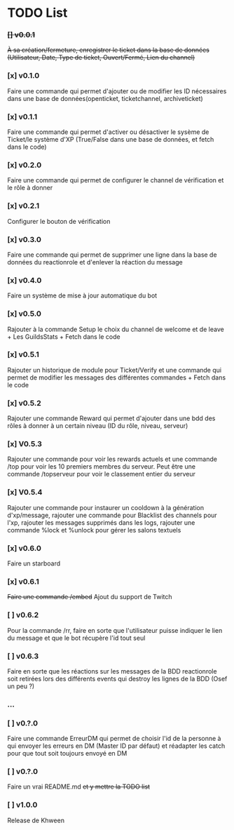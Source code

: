 # TODO List

### ~~[] v0.0.1~~
~~À sa création/fermeture, enregistrer le ticket dans la base de données (Utilisateur, Date, Type de ticket, Ouvert/Fermé, Lien du channel)~~

### [x] v0.1.0
Faire une commande qui permet d'ajouter ou de modifier les ID nécessaires dans une base de données(openticket, ticketchannel, archiveticket)

### [x] v0.1.1
Faire une commande qui permet d'activer ou désactiver le sysème de Ticket/le système d'XP (True/False dans une base de données, et fetch dans le code)

### [x] v0.2.0
Faire une commande qui permet de configurer le channel de vérification et le rôle à donner

### [x] v0.2.1
Configurer le bouton de vérification

### [x] v0.3.0
Faire une commande qui permet de supprimer une ligne dans la base de données du reactionrole et d'enlever la réaction du message

### [x] v0.4.0
Faire un système de mise à jour automatique du bot

### [x] v0.5.0
Rajouter à la commande Setup le choix du channel de welcome et de leave + Les GuildsStats + Fetch dans le code

### [x] v0.5.1
Rajouter un historique de module pour Ticket/Verify et une commande qui permet de modifier les messages des différentes commandes + Fetch dans le code

### [x] v0.5.2
Rajouter une commande Reward qui permet d'ajouter dans une bdd des rôles à donner à un certain niveau (ID du rôle, niveau, serveur)

### [x] V0.5.3
Rajouter une commande pour voir les rewards actuels et une commande /top pour voir les 10 premiers membres du serveur. Peut être une commande /topserveur pour voir le classement entier du serveur

### [x] V0.5.4
Rajouter une commande pour instaurer un cooldown à la génération d'xp/message, rajouter une commande pour Blacklist des channels pour l'xp, rajouter les messages supprimés dans les logs, rajouter une commande %lock et %unlock pour gérer les salons textuels

### [x] v0.6.0
Faire un starboard

### [x] v0.6.1
~~Faire une commande /embed~~
Ajout du support de Twitch

### [ ] v0.6.2
Pour la commande /rr, faire en sorte que l'utilisateur puisse indiquer le lien du message et que le bot récupère l'id tout seul

### [ ] v0.6.3
Faire en sorte que les réactions sur les messages de la BDD reactionrole soit retirées lors des différents events qui destroy les lignes de la BDD (Osef un peu ?)

### ...

### [ ] v0.?.0
Faire une commande ErreurDM qui permet de choisir l'id de la personne à qui envoyer les erreurs en DM (Master ID par défaut) et réadapter les catch pour que tout soit toujours envoyé en DM

### [ ] v0.?.0
Faire un vrai README.md ~~et y mettre la TODO list~~

### [ ] v1.0.0
Release de Khween